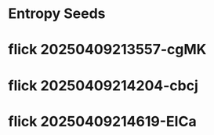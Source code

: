 # Entropy Seeds
# flick 20250409213557-cgMK
# flick 20250409214204-cbcj
# flick 20250409214619-EICa
